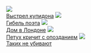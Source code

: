 ![](/books/detective/Кир%20Булычев/Выстрел%20купидона.jpg)  
[Выстрел купидона](/books/detective/Кир%20Булычев/Выстрел%20купидона)
![](/books/detective/Кир%20Булычев/Гибель%20поэта.jpg)  
[Гибель поэта](/books/detective/Кир%20Булычев/Гибель%20поэта)
![](/books/detective/Кир%20Булычев/Дом%20в%20Лондоне.jpg)  
[Дом в Лондоне](/books/detective/Кир%20Булычев/Дом%20в%20Лондоне)
![](/books/detective/Кир%20Булычев/Петух%20кричит%20с%20опозданием.jpg)  
[Петух кричит с опозданием](/books/detective/Кир%20Булычев/Петух%20кричит%20с%20опозданием)
![](/books/detective/Кир%20Булычев/Таких%20не%20убивают.jpg)  
[Таких не убивают](/books/detective/Кир%20Булычев/Таких%20не%20убивают)